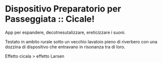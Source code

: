 # Dispositivo Preparatorio per Passeggiata :: Cicale!

App per espandere, decotnesutalizzare, ereticizzare i suoni.

Testato in ambito rurale sotto un vecchio lavatoio pieno di riverbero con una dozzina di dispositivo che entravano in risonanza tra di loro.


Effetto cicala > effetto Larsen